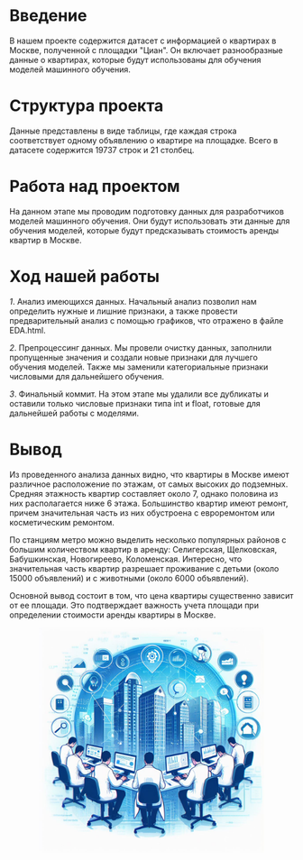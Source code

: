 # Введение
В нашем проекте содержится датасет с информацией о квартирах в Москве, полученной с площадки "Циан". Он включает разнообразные данные о квартирах, которые будут использованы для обучения моделей машинного обучения.

# Структура проекта
Данные представлены в виде таблицы, где каждая строка соответствует одному объявлению о квартире на площадке. Всего в датасете содержится 19737 строк и 21 столбец.

# Работа над проектом
На данном этапе мы проводим подготовку данных для разработчиков моделей машинного обучения. Они будут использовать эти данные для обучения моделей, которые будут предсказывать стоимость аренды квартир в Москве.

# Ход нашей работы
*1*. Анализ имеющихся данных. Начальный анализ позволил нам определить нужные и лишние признаки, а также провести предварительный анализ с помощью графиков, что отражено в файле EDA.html.

*2*. Препроцессинг данных. Мы провели очистку данных, заполнили пропущенные значения и создали новые признаки для лучшего обучения моделей. Также мы заменили категориальные признаки числовыми для дальнейшего обучения.

*3*. Финальный коммит. На этом этапе мы удалили все дубликаты и оставили только числовые признаки типа int и float, готовые для дальнейшей работы с моделями.

# Вывод

Из проведенного анализа данных видно, что квартиры в Москве имеют различное расположение по этажам, от самых высоких до подземных. Средняя этажность квартир составляет около 7, однако половина из них располагается ниже 6 этажа. Большинство квартир имеют ремонт, причем значительная часть из них обустроена с евроремонтом или косметическим ремонтом.

По станциям метро можно выделить несколько популярных районов с большим количеством квартир в аренду: Селигерская, Щелковская, Бабушкинская, Новогиреево, Коломенская. Интересно, что значительная часть квартир разрешает проживание с детьми (около 15000 объявлений) и с животными (около 6000 объявлений).

Основной вывод состоит в том, что цена квартиры существенно зависит от ее площади. Это подтверждает важность учета площади при определении стоимости аренды квартиры в Москве.

<p align="center">
  <img src="logo.jpeg" alt="logo.jpeg" width="400" height="400">
</p>
